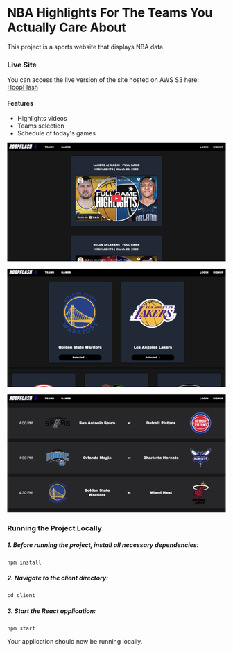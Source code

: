 # NBA Highlights For The Teams You Actually Care About

This project is a sports website that displays NBA data.

### Live Site

You can access the live version of the site hosted on AWS S3 here: [HoopFlash](http://hoopflash-s3.s3-website.us-east-2.amazonaws.com/)

#### Features
- Highlights videos
- Teams selection
- Schedule of today's games

![Home Page](client/public/screenshots/home-page.png)

![Teams Page](client/public/screenshots/teams-page.png)

![Games Page](client/public/screenshots/games-page.png)

### Running the Project Locally

##### 1. Before running the project, install all necessary dependencies:
```
npm install
```

##### 2. Navigate to the client directory:
```
cd client
```
##### 3. Start the React application:
```
npm start
```

Your application should now be running locally.  

